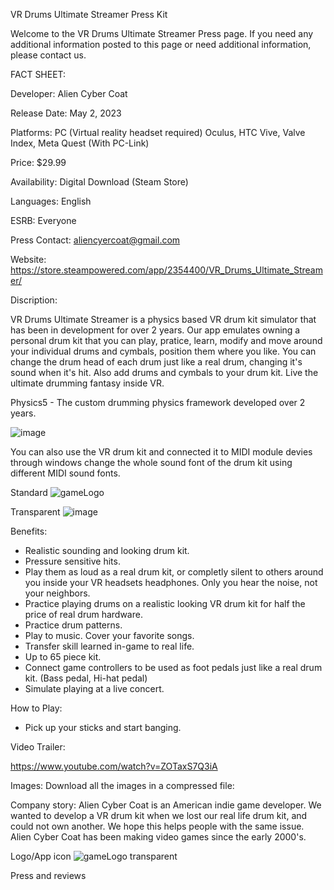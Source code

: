 VR Drums Ultimate Streamer Press Kit

Welcome to the VR Drums Ultimate Streamer Press page. If you need any additional information posted to this page or need additional information, please contact us.

FACT SHEET:

Developer: Alien Cyber Coat 

Release Date: May 2, 2023

Platforms: PC (Virtual reality headset required) Oculus, HTC Vive, Valve Index, Meta Quest (With PC-Link)

Price: $29.99

Availability: Digital Download (Steam Store)

Languages: English

ESRB: Everyone

Press Contact: aliencyercoat@gmail.com

Website: https://store.steampowered.com/app/2354400/VR_Drums_Ultimate_Streamer/


Discription:

VR Drums Ultimate Streamer is a physics based VR drum kit simulator that has been in development for over 2 years. Our app emulates owning a personal drum kit that you can play, pratice, learn, modify and move around your individual drums and cymbals, position them where you like. You can change the drum head of each drum just like a real drum, changing it's sound when it's hit. Also add drums and cymbals to your drum kit. Live the ultimate drumming fantasy inside VR.

Physics5 - The custom drumming physics framework developed over 2 years.

![image](https://github.com/AlienCyberCoat/VR-Drums-Ultimate-Streamer/assets/77039180/28dcae44-bea9-44b7-9548-5e741d7d38aa)


You can also use the VR drum kit and connected it to MIDI module devies through windows change the whole sound font of the drum kit using different MIDI sound fonts.

Standard
![gameLogo](https://github.com/AlienCyberCoat/VR-Drums-Ultimate-Streamer/assets/77039180/15c90df2-7893-40e3-8a01-fca4efbf360b)


Transparent
![image](https://github.com/AlienCyberCoat/VR-Drums-Ultimate-Streamer/assets/77039180/176c7678-e676-42bb-ae50-60787b677e93)


Benefits:
- Realistic sounding and looking drum kit.
- Pressure sensitive hits.
- Play them as loud as a real drum kit, or completly silent to others around you inside your VR headsets headphones. Only you hear the noise, not your neighbors.
- Practice playing drums on a realistic looking VR drum kit for half the price of real drum hardware.
- Practice drum patterns.
- Play to music. Cover your favorite songs.
- Transfer skill learned in-game to real life.
- Up to 65 piece kit.
- Connect game controllers to be used as foot pedals just like a real drum kit. (Bass pedal, Hi-hat pedal)
- Simulate playing at a live concert.

How to Play:
- Pick up your sticks and start banging.

Video Trailer:

https://www.youtube.com/watch?v=ZOTaxS7Q3iA

Images:
Download all the images in a compressed file: 

Company story:
Alien Cyber Coat is an American indie game developer. We wanted to develop a VR drum kit when we lost our real life drum kit, and could not own another. We hope this helps people with the same issue. Alien Cyber Coat has been making video games since the early 2000's.

Logo/App icon
![gameLogo transparent](https://github.com/AlienCyberCoat/VR-Drums-Ultimate-Streamer/assets/77039180/5ca63b82-450d-4b93-a63d-c4738bdbcae9)


Press and reviews

